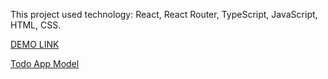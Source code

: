 This project used technology: React, React Router, TypeScript, JavaScript, HTML, CSS.

[DEMO LINK](https://Prince3378.github.io/react_todo-app/)

[Todo App Model](https://todomvc.com/examples/vanillajs/)
